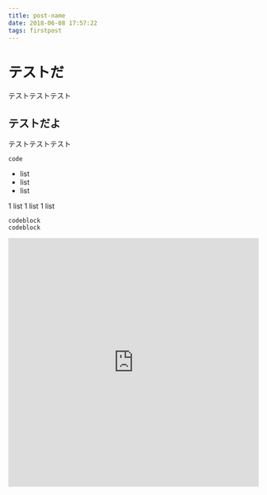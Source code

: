 ```yaml
---
title: post-name
date: 2018-06-08 17:57:22
tags: firstpost
---
```


# テストだ
テストテストテスト

## テストだよ
テストテストテスト



`code`

- list
- list
- list

1 list
1 list
1 list

```
codeblock
codeblock
```

<iframe src="https://go.pardot.com/l/290892/2018-06-18/lcw48" width="100%" height="500" type="text/html" frameborder="0" allowTransparency="true" style="border: 0"></iframe>